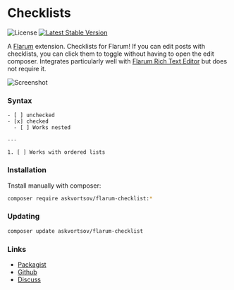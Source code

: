 # Checklists

![License](https://img.shields.io/badge/license-MIT-blue.svg) [![Latest Stable Version](https://img.shields.io/packagist/v/askvortsov/flarum-checklist.svg)](https://packagist.org/packages/askvortsov/flarum-checklist)

A [Flarum](http://flarum.org) extension. Checklists for Flarum! If you can edit posts with checklists, you can click them to toggle without having to open the edit composer.
Integrates particularly well with [Flarum Rich Text Editor](https://discuss.flarum.org/d/26455-wysiwyg-rich-text-editor) but does not require it.

![Screenshot](https://i.imgur.com/y2XFZhA.png)

### Syntax

```
- [ ] unchecked
- [x] checked
  - [ ] Works nested

---

1. [ ] Works with ordered lists
```

### Installation

Tnstall manually with composer:

```sh
composer require askvortsov/flarum-checklist:*
```

### Updating

```sh
composer update askvortsov/flarum-checklist
```

### Links

- [Packagist](https://packagist.org/packages/askvortsov/flarum-checklist)
- [Github](https://github.com/askvortsov1/flarum-checklist)
- [Discuss](https://discuss.flarum.org/d/26457-checklists)
